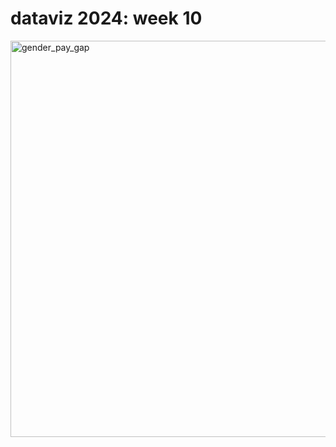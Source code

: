 # dataviz 2024: week 10 

<a data-flickr-embed="true" href="https://www.flickr.com/photos/200169402@N03/53578740494/in/dateposted-public/" title="gender_pay_gap"><img src="https://live.staticflickr.com/65535/53578740494_a86707818c_b.jpg" width="1024" height="634" alt="gender_pay_gap"/></a>

